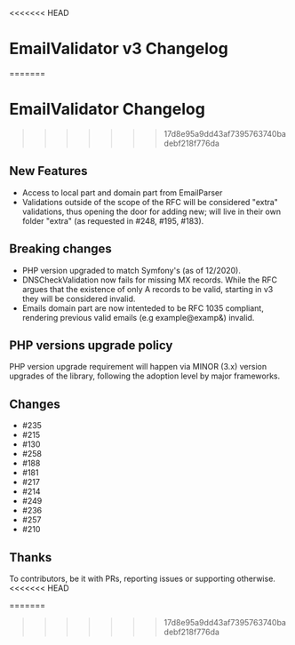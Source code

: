 <<<<<<< HEAD
# EmailValidator v3 Changelog
=======
# EmailValidator Changelog
>>>>>>> 17d8e95a9dd43af7395763740badebf218f776da

## New Features

* Access to local part and domain part from EmailParser
* Validations outside of the scope of the RFC will be considered "extra" validations, thus opening the door for adding new; will live in their own folder "extra" (as requested in #248, #195, #183). 

## Breaking changes

* PHP version upgraded to match Symfony's (as of 12/2020).
* DNSCheckValidation now fails for missing MX records. While the RFC argues that the existence of only A records to be valid, starting in v3 they will be considered invalid.
* Emails domain part are now intenteded to be RFC 1035 compliant, rendering previous valid emails (e.g example@examp&) invalid.

## PHP versions upgrade policy
PHP version upgrade requirement will happen via MINOR (3.x) version upgrades of the library, following the adoption level by major frameworks.

## Changes
* #235
* #215
* #130
* #258
* #188
* #181
* #217
* #214
* #249
* #236
* #257
* #210

## Thanks
To contributors, be it with PRs, reporting issues or supporting otherwise.
<<<<<<< HEAD

=======
>>>>>>> 17d8e95a9dd43af7395763740badebf218f776da

